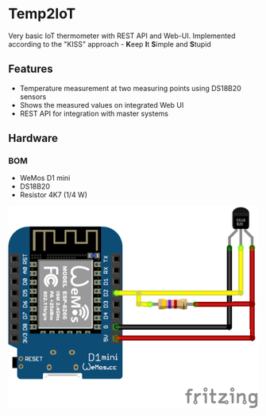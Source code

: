 # Temp2IoT
Very basic IoT thermometer with REST API and Web-UI. Implemented according to the "KISS" approach - **K**eep **I**t **S**imple and **S**tupid

## Features
* Temperature measurement at two measuring points using DS18B20 sensors
* Shows the measured values on integrated Web UI
* REST API for integration with master systems


## Hardware

### BOM
* WeMos D1 mini
* DS18B20
* Resistor 4K7 (1/4 W) 

<p align="center">
  <img src="hardware/temp2iot_wiring.png" alt="Temp2IoT wiring" />
</p>
